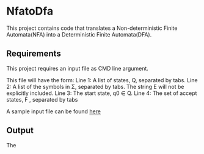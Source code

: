 # NfatoDfa
This project contains code that translates a Non-deterministic Finite Automata(NFA) into a Deterministic Finite Automata(DFA).

## Requirements
This project requires an input file as CMD line argument. 

This file will have the form:
Line 1: A list of states, Q, separated by tabs.
Line 2: A list of the symbols in Σ, separated by tabs. The string E
will not be explicitly included.
Line 3: The start state, q0 ∈ Q.
Line 4: The set of accept states, F , separated by tabs

A sample input file can be found [here]()

## Output
The 
